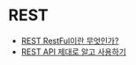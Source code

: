 # REST

- [REST RestFul이란 무엇인가?](http://jaweb.tistory.com/entry/REST-RestFul%EC%9D%B4%EB%9E%80-%EB%AC%B4%EC%97%87%EC%9D%B8%EA%B0%80)
- [REST API 제대로 알고 사용하기](http://meetup.toast.com/posts/92)
